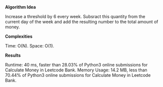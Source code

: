**Algorithm Idea**

Increase a threshold by 6 every week. 
Subsract this quantity from the current day 
of the week and add the resulting number 
to the total amount of money.

**Complexities**

Time: O(N).
Space: O(1).

**Results**

Runtime: 40 ms, faster than 28.03% of Python3 online submissions for Calculate Money in Leetcode Bank. 
Memory Usage: 14.2 MB, less than 70.44% of Python3 online submissions for Calculate Money in Leetcode Bank.
